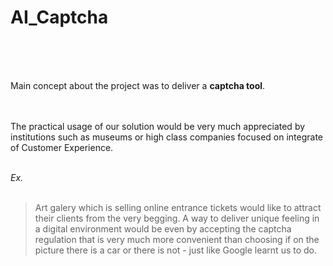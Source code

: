 # AI_Captcha

<br/>
<br/>
<br/>

Main concept about the project was to deliver a **captcha tool**.

<br/>
<br/>
The practical usage of our solution would be very much appreciated by institutions                                                         such as museums or high class companies focused on integrate of Customer Experience.
<br/>
<br/>

*Ex.*    
<br/>
> Art galery which is selling online entrance tickets would like to attract their clients from the very begging. A way to deliver unique feeling in a digital environment would be even by accepting the captcha regulation that is very much more convenient than choosing if on the picture there is a car or there is not - just like Google learnt us to do.

